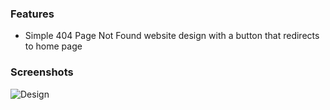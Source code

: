 ### Features
* Simple 404 Page Not Found website design with a button that redirects to home page

### Screenshots
![Design](https://github.com/PoojaB26/web-design-basics/blob/master/404-page/screenshots/1.PNG "Design")


